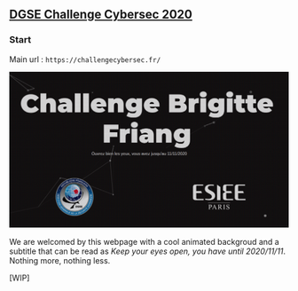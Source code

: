 ## [DGSE Challenge Cybersec 2020](https://challengecybersec.fr/)

### Start
Main url : `https://challengecybersec.fr/`

![main page](static/main.png?raw=true)

We are welcomed by this webpage with a cool animated backgroud and a subtitle that can be read as *Keep your eyes open, you have until 2020/11/11*. Nothing more, nothing less.


[WIP]
